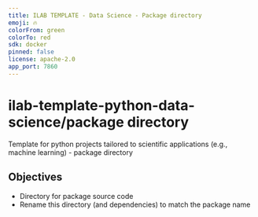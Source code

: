 ```yaml
---
title: ILAB TEMPLATE - Data Science - Package directory
emoji: 🔥
colorFrom: green
colorTo: red
sdk: docker
pinned: false
license: apache-2.0
app_port: 7860
---
```


# ilab-template-python-data-science/package directory

Template for python projects tailored to scientific applications (e.g., machine learning) - package directory

## Objectives

- Directory for package source code
- Rename this directory (and dependencies) to match the package name


